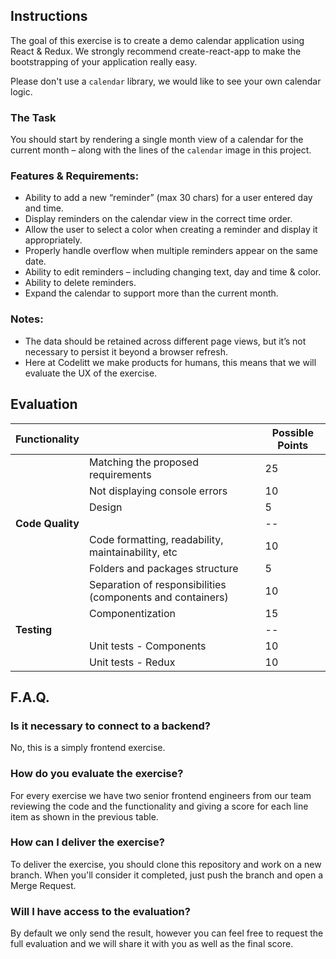 ## Instructions

The goal of this exercise is to create a demo calendar application using React & Redux. We strongly recommend create-react-app to make the bootstrapping of your application really easy.

Please don't use a `calendar` library, we would like to see your own calendar logic.


### The Task

You should start by rendering a single month view of a calendar for the current month – along with the lines of the `calendar` image in this project.


### Features & Requirements:

* Ability to add a new “reminder” (max 30 chars) for a user entered day and time.
* Display reminders on the calendar view in the correct time order.
* Allow the user to select a color when creating a reminder and display it appropriately.
* Properly handle overflow when multiple reminders appear on the same date.
* Ability to edit reminders – including changing text, day and time & color.
* Ability to delete reminders.
* Expand the calendar to support more than the current month.

### Notes:

* The data should be retained across different page views, but it’s not necessary to persist it beyond a browser refresh.
* Here at Codelitt we make products for humans, this means that we will evaluate the UX of the exercise.

## Evaluation

| Functionality    |                                                            | Possible Points |
|------------------|------------------------------------------------------------|-----------------|
|                  | Matching the proposed requirements                         | 25              |
|                  | Not displaying console errors                              | 10              |
|                  | Design                                                     | 5               |
| **Code Quality** |                                                            | --              |
|                  | Code formatting, readability, maintainability, etc         | 10              |
|                  | Folders and packages structure                             | 5               |
|                  | Separation of responsibilities (components and containers) | 10              |
|                  | Componentization                                           | 15              |
| **Testing**      |                                                            | --              |
|                  | Unit tests - Components                                    | 10              |
|                  | Unit tests - Redux                                         | 10              |         |



## F.A.Q.

### Is it necessary to connect to a backend?
No, this is a simply frontend exercise.

### How do you evaluate the exercise?
For every exercise we have two senior frontend engineers from our team reviewing the code and the functionality and giving a score for each line item as shown in the previous table.

### How can I deliver the exercise?
To deliver the exercise, you should clone this repository and work on a new branch. When you'll consider it completed, just push the branch and open a Merge Request.

### Will I have access to the evaluation?
By default we only send the result, however you can feel free to request the full evaluation and we will share it with you as well as the final score.
